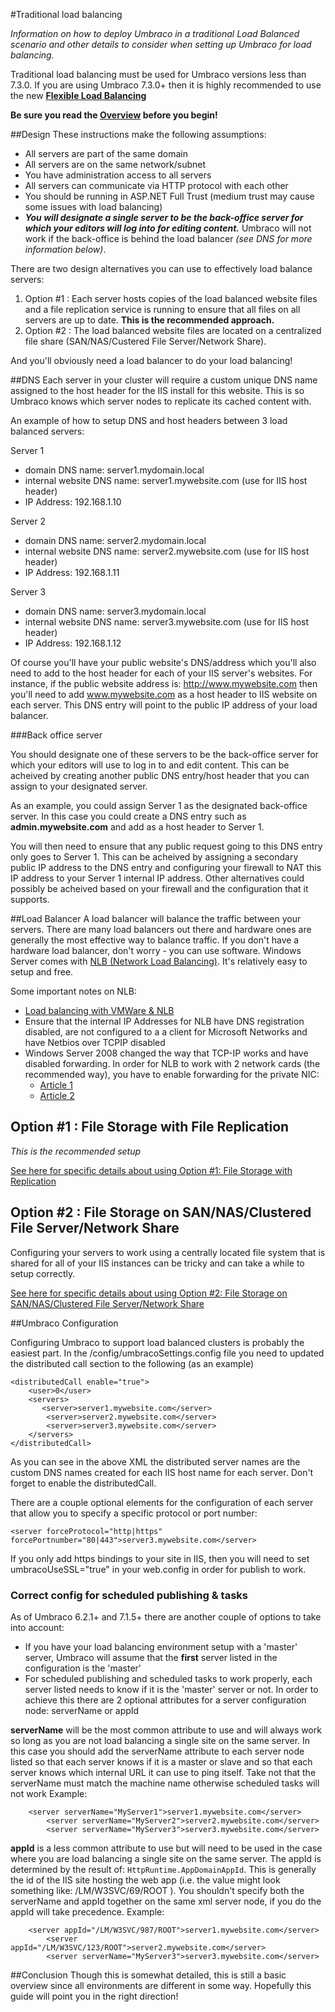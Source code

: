 #Traditional load balancing

_Information on how to deploy Umbraco in a traditional Load Balanced scenario and other details to consider when setting up Umbraco for load balancing._

Traditional load balancing must be used for Umbraco versions less than 7.3.0. If you are using Umbraco 7.3.0+ then it is highly recommended to use the new **[Flexible Load Balancing](index.md)**

**Be sure you read the [Overview](index.md) before you begin!**

##Design
These instructions make the following assumptions:

* All servers are part of the same domain
* All servers are on the same network/subnet
* You have administration access to all servers
* All servers can communicate via HTTP protocol with each other
* You should be running in ASP.NET Full Trust (medium trust may cause some issues with load balancing)
* _**You will designate a single server to be the back-office server for which your editors will log into for editing content.**_ Umbraco will not work if the back-office is behind the load balancer *(see DNS for more information below)*.

There are two design alternatives you can use to effectively load balance servers:

1. Option #1 : Each server hosts copies of the load balanced website files and a file replication service is running to ensure that all files on all servers are up to date. __This is the recommended approach.__
2. Option #2 : The load balanced website files are located on a centralized file share (SAN/NAS/Custered File Server/Network Share).

And you'll obviously need a load balancer to do your load balancing!

##DNS
Each server in your cluster will require a custom unique DNS name assigned to the host header for the IIS install for this website. This is so Umbraco knows which server nodes to replicate its cached content with.

An example of how to setup DNS and host headers between 3 load balanced servers:

Server 1

* domain DNS name: server1.mydomain.local
* internal website DNS name: server1.mywebsite.com (use for IIS host header)
* IP Address: 192.168.1.10

Server 2

* domain DNS name: server2.mydomain.local
* internal website DNS name: server2.mywebsite.com (use for IIS host header)
* IP Address: 192.168.1.11

Server 3

* domain DNS name: server3.mydomain.local
* internal website DNS name: server3.mywebsite.com (use for IIS host header)
* IP Address: 192.168.1.12

Of course you'll have your public website's DNS/address which you'll also need to add to the host header for each of your IIS server's websites. For instance, if the public website address is: http://www.mywebsite.com then you'll need to add www.mywebsite.com as a host header to IIS website on each server. This DNS entry will point to the public IP address of your load balancer.

###Back office server

You should designate one of these servers to be the back-office server for which your editors will use to log in to and edit content. This can be acheived by creating another public DNS entry/host header that you can assign to your designated server.

As an example, you could assign Server 1 as the designated back-office server. In this case you could create a DNS entry such as **admin.mywebsite.com** and add as a host header to Server 1.

You will then need to ensure that any public request going to this DNS entry only goes to Server 1. This can be acheived by assigning a secondary public IP address to the DNS entry and configuring your firewall to NAT this IP address to your Server 1 internal IP address. Other alternatives could possibly be acheived based on your firewall and the configuration that it supports.

##Load Balancer
A load balancer will balance the traffic between your servers. There are many load balancers out there and hardware ones are generally the most effective way to balance traffic. If you don't have a hardware load balancer, don't worry - you can use software. Windows Server comes with [NLB (Network Load Balancing)](http://technet.microsoft.com/en-us/library/cc758834%28WS.10%29.aspx). It's relatively easy to setup and free.

Some important notes on NLB:

* [Load balancing with VMWare & NLB](http://www.vmware.com/files/pdf/implmenting_ms_network_load_balancing.pdf)
* Ensure that the internal IP Addresses for NLB have DNS registration disabled, are not configured to a a client for Microsoft Networks and have Netbios over TCPIP disabled
* Windows Server 2008 changed the way that TCP-IP works and have disabled forwarding. In order for NLB to work with 2 network cards (the recommended way), you have to enable forwarding for the private NIC:
	* [Article 1](http://www.numtopia.com/terry/blog/archives/2008/10/windows_2008_nlb_with_2_nics.cfm)
	* [Article 2](http://www.windowsreference.com/windows-server-2008/dual-nic-nlb-configuration-with-windows-server-2008-nlb-clusters/)

## Option #1 : File Storage with File Replication

*This is the recommended setup*

[See here for specific details about using Option #1: File Storage with Replication](files-replicated.md)

## Option #2 : File Storage on SAN/NAS/Clustered File Server/Network Share

Configuring your servers to work using a centrally located file system that is shared for all of your IIS instances can be tricky and can take a while to setup correctly.

[See here for specific details about using Option #2: File Storage on SAN/NAS/Clustered File Server/Network Share](files-shared.md)

##Umbraco Configuration

Configuring Umbraco to support load balanced clusters is probably the easiest part. In the /config/umbracoSettings.config file you need to updated the distributed call section to the following (as an example)

	<distributedCall enable="true">
	    <user>0</user>
	    <servers>
	       <server>server1.mywebsite.com</server>
	        <server>server2.mywebsite.com</server>
	        <server>server3.mywebsite.com</server>
	    </servers>
	</distributedCall>

As you can see in the above XML the distributed server names are the custom DNS names created for each IIS host name for each server.  Don't forget to enable the distributedCall.

There are a couple optional elements for the configuration of each server that allow you to specify a specific protocol or port number:

	<server forceProtocol="http|https" forcePortnumber="80|443">server3.mywebsite.com</server>

If you only add https bindings to your site in IIS, then you will need to set umbracoUseSSL="true" in your web.config in order for publish to work.

### Correct config for scheduled publishing & tasks

As of Umbraco 6.2.1+ and 7.1.5+ there are another couple of options to take into account:

* If you have your load balancing environment setup with a 'master' server, Umbraco will assume that the **first** server listed in the configuration is the 'master'
* For scheduled publishing and scheduled tasks to work properly, each server listed needs to know if it is the 'master' server or not. In order to achieve this there are 2 optional attributes for a server configuration node: serverName or appId

**serverName** will be the most common attribute to use and will always work so long as you are not load balancing a single site on the same server. In this case you should add the serverName attribute to each server node listed so that each server knows if it is a master or slave and so that each server knows which internal URL it can use to ping itself. Take not that the serverName must match the machine name otherwise scheduled tasks will not work
Example:


		<server serverName="MyServer1">server1.mywebsite.com</server>
	        <server serverName="MyServer2">server2.mywebsite.com</server>
	        <server serverName="MyServer3">server3.mywebsite.com</server>

**appId** is a less common attribute to use but will need to be used in the case where you are load balancing a single site on the same server. The appId is determined by the result of: `HttpRuntime.AppDomainAppId`. This is generally the id of the IIS site hosting the web app (i.e. the value might look something like: /LM/W3SVC/69/ROOT ). You shouldn't specify both the serverName and appId together on the same xml server node, if you do the appId will take precedence.
Example:

		<server appId="/LM/W3SVC/987/ROOT">server1.mywebsite.com</server>
	        <server appId="/LM/W3SVC/123/ROOT">server2.mywebsite.com</server>
	        <server serverName="MyServer3">server3.mywebsite.com</server>


##Conclusion
Though this is somewhat detailed, this is still a basic overview since all environments are different in some way. Hopefully this guide will point you in the right direction!
